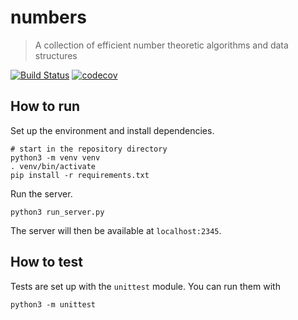 # numbers

> A collection of efficient number theoretic algorithms and data structures

[![Build Status](https://travis-ci.com/horeilly1101/fermat.svg?branch=master)](https://travis-ci.com/horeilly1101/fermat)
[![codecov](https://codecov.io/gh/horeilly1101/fermat/branch/master/graph/badge.svg)](https://codecov.io/gh/horeilly1101/fermat)

## How to run

Set up the environment and install dependencies.
```
# start in the repository directory
python3 -m venv venv
. venv/bin/activate
pip install -r requirements.txt
```

Run the server.
```
python3 run_server.py
```

The server will then be available at `localhost:2345`.

## How to test

Tests are set up with the `unittest` module. You can run them with
```
python3 -m unittest
```
